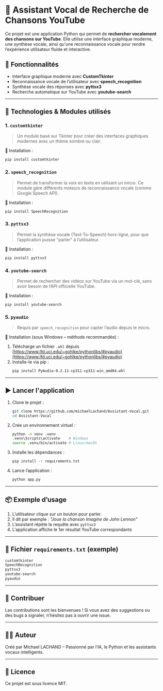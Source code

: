 # 🎤 Assistant Vocal de Recherche de Chansons YouTube

Ce projet est une application Python qui permet de **rechercher vocalement des chansons sur YouTube**. Elle utilise une interface graphique moderne, une synthèse vocale, ainsi qu'une reconnaissance vocale pour rendre l’expérience utilisateur fluide et interactive.

## 🚀 Fonctionnalités

- Interface graphique moderne avec **CustomTkinter**
- Reconnaissance vocale de l’utilisateur avec **speech_recognition**
- Synthèse vocale des réponses avec **pyttsx3**
- Recherche automatique sur YouTube avec **youtube-search**

---

## 🧰 Technologies & Modules utilisés

### 1. `customtkinter`
> Un module basé sur Tkinter pour créer des interfaces graphiques modernes avec un thème sombre ou clair.

🔧 Installation :
```bash
pip install customtkinter
```

### 2. `speech_recognition`
> Permet de transformer la voix en texte en utilisant un micro. Ce module gère différents moteurs de reconnaissance vocale (comme Google Speech API).

🔧 Installation :
```bash
pip install SpeechRecognition
```

### 3. `pyttsx3`
> Permet la synthèse vocale (Text-To-Speech) hors-ligne, pour que l’application puisse "parler" à l’utilisateur.

🔧 Installation :
```bash
pip install pyttsx3
```

### 4. `youtube-search`
> Permet de rechercher des vidéos sur YouTube via un mot-clé, sans avoir besoin de l’API officielle YouTube.

🔧 Installation :
```bash
pip install youtube-search
```

### 5. `pyaudio`
> Requis par `speech_recognition` pour capter l’audio depuis le micro.

🔧 Installation (sous Windows – méthode recommandée) :
1. Télécharge un fichier `.whl` depuis [https://www.lfd.uci.edu/~gohlke/pythonlibs/#pyaudio](https://www.lfd.uci.edu/~gohlke/pythonlibs/#pyaudio)
2. Installe-le via pip :
   ```bash
   pip install PyAudio‑0.2.11‑cp311‑cp311‑win_amd64.whl
   ```

---

## ▶️ Lancer l'application

1. Clone le projet :
   ```bash
   git clone https://github.com/michaelLachand/Assistant-Vocal.git
   cd Assistant-Vocal
   ```

2. Crée un environnement virtuel :
   ```bash
   python -m venv .venv
   .venv\Scripts\activate    # Windows
   source .venv/bin/activate # Linux/macOS
   ```

3. Installe les dépendances :
   ```bash
   pip install -r requirements.txt
   ```

4. Lance l’application :
   ```bash
   python app.py
   ```

---

## 📦 Exemple d’usage

1. L’utilisateur clique sur un bouton pour parler.
2. Il dit par exemple : _"Joue la chanson Imagine de John Lennon"_
3. L’assistant répète la requête avec `pyttsx3`
4. L'application affiche le 1er résultat YouTube correspondants

---

## 📄 Fichier `requirements.txt` (exemple)

```txt
customtkinter
SpeechRecognition
pyttsx3
youtube-search
pyaudio
```

---

## 🤝 Contribuer

Les contributions sont les bienvenues ! Si vous avez des suggestions ou des bugs à signaler, n’hésitez pas à ouvrir une issue.

---

## 🧑‍💻 Auteur

Créé par Michael LACHAND – Passionné par l’IA, le Python et les assistants vocaux intelligents.

---

## 📜 Licence

Ce projet est sous licence MIT.
